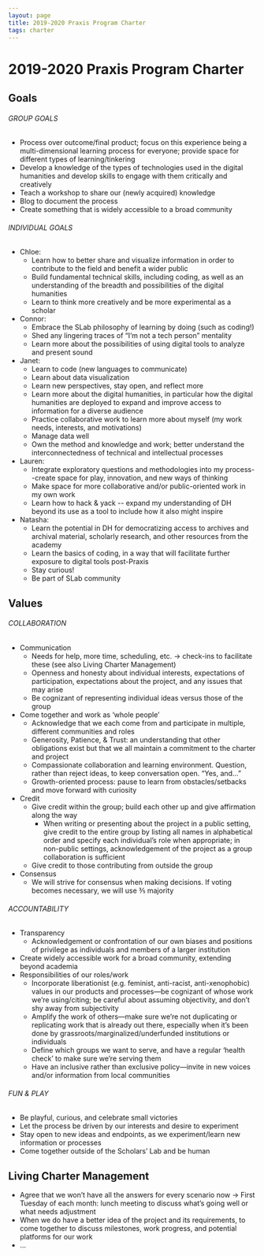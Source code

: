 ```yaml
---
layout: page
title: 2019-2020 Praxis Program Charter
tags: charter
---
```


# 2019-2020 Praxis Program Charter

## Goals
###### GROUP GOALS
* Process over outcome/final product; focus on this experience being a multi-dimensional learning process for everyone; provide space for different types of learning/tinkering
* Develop a knowledge of the types of technologies used in the digital humanities and develop skills to engage with them critically and creatively
* Teach a workshop to share our (newly acquired) knowledge
* Blog to document the process
* Create something that is widely accessible to a broad community

###### INDIVIDUAL GOALS
* Chloe:
     * Learn how to better share and visualize information in order to contribute to the field and benefit a wider public
     * Build fundamental technical skills, including coding, as well as an understanding of the breadth and possibilities of the digital humanities
     * Learn to think more creatively and be more experimental as a scholar
* Connor:
     * Embrace the SLab philosophy of learning by doing (such as coding!)
     * Shed any lingering traces of “I’m not a tech person” mentality
     * Learn more about the possibilities of using digital tools to analyze and present sound
* Janet:
    * Learn to code (new languages to communicate)
    * Learn about data visualization
    * Learn new perspectives, stay open, and reflect more
    * Learn more about the digital humanities, in particular how the digital humanities are deployed to expand and improve access to information for a diverse audience
    * Practice collaborative work to learn more about myself (my work needs, interests, and motivations)
    * Manage data well
    * Own the method and knowledge and work; better understand the interconnectedness of technical and intellectual processes
* Lauren:
    * Integrate exploratory questions and methodologies into my process--create space for play, innovation, and new ways of thinking
    * Make space for more collaborative and/or public-oriented work in my own work
    * Learn how to hack & yack -- expand my understanding of DH beyond its use as a tool to include how it also might inspire
* Natasha:
    * Learn the potential in DH for democratizing access to archives and archival material, scholarly research, and other resources from the academy
    * Learn the basics of coding, in a way that will facilitate further exposure to digital tools post-Praxis
    * Stay curious!
    * Be part of SLab community

## Values
###### COLLABORATION
* Communication
    * Needs for help, more time, scheduling, etc. → check-ins to facilitate these (see also Living Charter Management)
    * Openness and honesty about individual interests, expectations of participation, expectations about the project, and any issues that may arise
    * Be cognizant of representing individual ideas versus those of the group
* Come together and work as ‘whole people’
    * Acknowledge that we each come from and participate in multiple, different communities and roles
    * Generosity, Patience, & Trust: an understanding that other obligations exist but that we all maintain a commitment to the charter and project
    * Compassionate collaboration and learning environment. Question, rather than reject ideas, to keep conversation open. “Yes, and...” 
    * Growth-oriented process: pause to learn from obstacles/setbacks and move forward with curiosity
* Credit
    * Give credit within the group; build each other up and give affirmation along the way
        * When writing or presenting about the project in a public setting, give credit to the entire group by listing all names in alphabetical order and specify each individual’s role when appropriate; in non-public settings, acknowledgement of the project as a group collaboration is sufficient
    * Give credit to those contributing from outside the group
* Consensus 
    * We will strive for consensus when making decisions. If voting becomes necessary, we will use ⅗ majority

###### ACCOUNTABILITY
* Transparency 
    * Acknowledgement or confrontation of our own biases and positions of privilege as individuals and members of a larger institution
* Create widely accessible work for a broad community, extending beyond academia
* Responsibilities of our roles/work
    * Incorporate liberationist (e.g. feminist, anti-racist, anti-xenophobic) values in our products and processes—be cognizant of whose work we’re using/citing; be careful about assuming objectivity, and don’t shy away from subjectivity
    * Amplify the work of others—make sure we’re not duplicating or replicating work that is already out there, especially when it’s been done by grassroots/marginalized/underfunded institutions or individuals
    * Define which groups we want to serve, and have a regular ‘health check’ to make sure we’re serving them
    * Have an inclusive rather than exclusive policy—invite in new voices and/or information from local communities

###### FUN & PLAY
* Be playful, curious, and celebrate small victories
* Let the process be driven by our interests and desire to experiment
* Stay open to new ideas and endpoints, as we experiment/learn new information or processes
* Come together outside of the Scholars’ Lab and be human

## Living Charter Management
* Agree that we won’t have all the answers for every scenario now → First Tuesday of each month: lunch meeting to discuss what’s going well or what needs adjustment
* When we do have a better idea of the project and its requirements, to come together to discuss milestones, work progress, and potential platforms for our work
* …	
